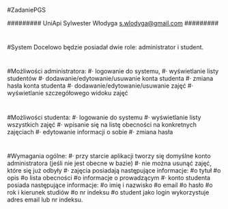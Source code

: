 #ZadaniePGS

######### UniApi Sylwester Włodyga s.wlodyga@gmail.com #########
#
#System Docelowo będzie posiadał dwie role: administrator i student.
#
#Możliwości administratora:
#·         logowanie do systemu,
#·         wyświetlanie listy studentów
#·         dodawanie/edytowanie/usuwanie konta studenta
#·         zmiana hasła konta studenta
#·         dodawanie/edytowanie/usuwanie zajęć
#·         wyświetlanie szczegółowego widoku zajęć
#
#Możliwości studenta:
#·         logowanie do systemu
#·         wyświetlanie listy wszystkich zajęć
#·         wpisanie się na listę obecności na konkretnych zajęciach
#·         edytowanie informacji o sobie
#·         zmiana hasła
#
#Wymagania ogólne:
#·         przy starcie aplikacji tworzy się domyślne konto administratora (jeśli nie jest obecne w bazie)
#·         nie można usunąć zajęć, które się już odbyły
#·         zajęcia posiadają następujące informacje:
#o   tytuł
#o   opis
#o   lista obecności
#o   informacje o prowadzącym
#·         konto studenta posiada następujące informacje:
#o   imię i nazwisko
#o   email
#o   hasło
#o   rok i kierunek studiów
#o   nr indeksu
#o   student jako login wykorzystuje adres email lub nr indeksu.
